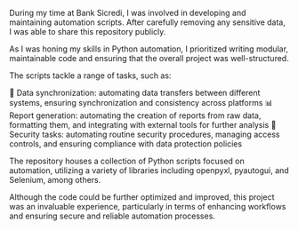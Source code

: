 During my time at Bank Sicredi, I was involved in developing and maintaining automation scripts. After carefully removing any sensitive data, I was able to share this repository publicly.

As I was honing my skills in Python automation, I prioritized writing modular, maintainable code and ensuring that the overall project was well-structured.

The scripts tackle a range of tasks, such as:

🔄 Data synchronization: automating data transfers between different systems, ensuring synchronization and consistency across platforms
📊 Report generation: automating the creation of reports from raw data, formatting them, and integrating with external tools for further analysis
🔐 Security tasks: automating routine security procedures, managing access controls, and ensuring compliance with data protection policies

The repository houses a collection of Python scripts focused on automation, utilizing a variety of libraries including openpyxl, pyautogui, and Selenium, among others.

Although the code could be further optimized and improved, this project was an invaluable experience, particularly in terms of enhancing workflows and ensuring secure and reliable automation processes.
